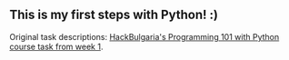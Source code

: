 ## This is my first steps with Python! :) 

Original task descriptions: [HackBulgaria's Programming 101 with Python course task from week 1](https://github.com/HackBulgaria/Programming101-Python/tree/master/week01).
